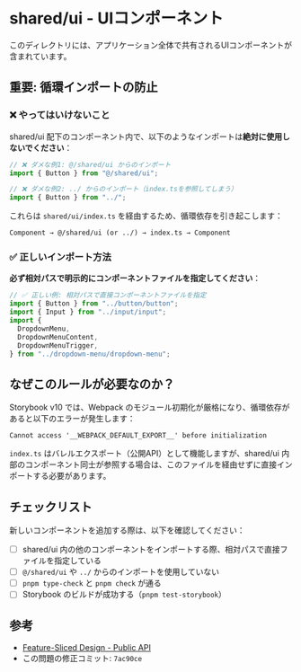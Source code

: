 # shared/ui - UIコンポーネント

このディレクトリには、アプリケーション全体で共有されるUIコンポーネントが含まれています。

## 重要: 循環インポートの防止

### ❌ やってはいけないこと

shared/ui 配下のコンポーネント内で、以下のようなインポートは**絶対に使用しないでください**：

```typescript
// ❌ ダメな例1: @/shared/ui からのインポート
import { Button } from "@/shared/ui";

// ❌ ダメな例2: ../ からのインポート（index.tsを参照してしまう）
import { Button } from "../";
```

これらは `shared/ui/index.ts` を経由するため、循環依存を引き起こします：

```
Component → @/shared/ui (or ../) → index.ts → Component
```

### ✅ 正しいインポート方法

**必ず相対パスで明示的にコンポーネントファイルを指定してください**：

```typescript
// ✅ 正しい例: 相対パスで直接コンポーネントファイルを指定
import { Button } from "../button/button";
import { Input } from "../input/input";
import {
  DropdownMenu,
  DropdownMenuContent,
  DropdownMenuTrigger,
} from "../dropdown-menu/dropdown-menu";
```

## なぜこのルールが必要なのか？

Storybook v10 では、Webpack のモジュール初期化が厳格になり、循環依存があると以下のエラーが発生します：

```
Cannot access '__WEBPACK_DEFAULT_EXPORT__' before initialization
```

`index.ts` はバレルエクスポート（公開API）として機能しますが、shared/ui 内部のコンポーネント同士が参照する場合は、このファイルを経由せずに直接インポートする必要があります。

## チェックリスト

新しいコンポーネントを追加する際は、以下を確認してください：

- [ ] shared/ui 内の他のコンポーネントをインポートする際、相対パスで直接ファイルを指定している
- [ ] `@/shared/ui` や `../` からのインポートを使用していない
- [ ] `pnpm type-check` と `pnpm check` が通る
- [ ] Storybook のビルドが成功する（`pnpm test-storybook`）

## 参考

- [Feature-Sliced Design - Public API](https://feature-sliced.github.io/documentation/ja/docs/reference/public-api)
- この問題の修正コミット: `7ac90ce`
